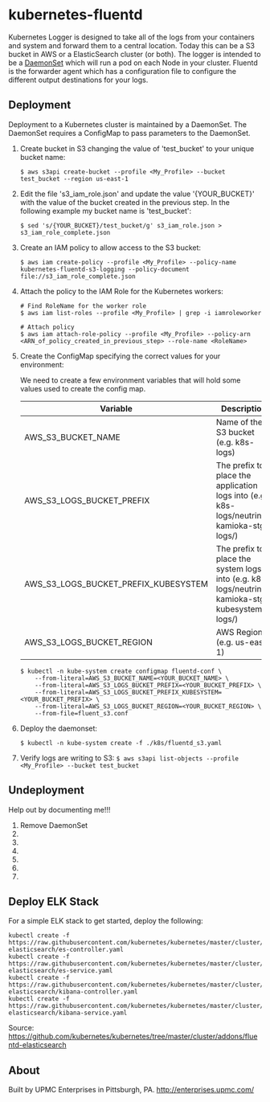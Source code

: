 # kubernetes-fluentd

Kubernetes Logger is designed to take all of the logs from your containers and system and forward them to a central location. Today this can be a S3 bucket in AWS or a ElasticSearch cluster (or both). The logger is intended to be a [DaemonSet](https://kubernetes.io/docs/concepts/workloads/controllers/daemonset/) which will run a pod on each Node in your cluster. Fluentd is the forwarder agent which has a configuration file to configure the different output destinations for your logs.

## Deployment

Deployment to a Kubernetes cluster is maintained by a DaemonSet. The DaemonSet requires a ConfigMap to pass parameters to the DaemonSet.

01. Create bucket in S3 changing the value of 'test_bucket' to your unique bucket name:
    ```
    $ aws s3api create-bucket --profile <My_Profile> --bucket test_bucket --region us-east-1
    ```

02. Edit the file 's3_iam_role.json' and update the value '{YOUR_BUCKET}' with the value of the bucket created in the previous step. In the following example my bucket name is 'test_bucket':
    ```
    $ sed 's/{YOUR_BUCKET}/test_bucket/g' s3_iam_role.json > s3_iam_role_complete.json
    ```

03. Create an IAM policy to allow access to the S3 bucket:
    ```
    $ aws iam create-policy --profile <My_Profile> --policy-name kubernetes-fluentd-s3-logging --policy-document file://s3_iam_role_complete.json
    ```

04. Attach the policy to the IAM Role for the Kubernetes workers:
    ```
    # Find RoleName for the worker role
    $ aws iam list-roles --profile <My_Profile> | grep -i iamroleworker

    # Attach policy
    $ aws iam attach-role-policy --profile <My_Profile> --policy-arn <ARN_of_policy_created_in_previous_step> --role-name <RoleName>
    ```

05. Create the ConfigMap specifying the correct values for your environment:

    We need to create a few environment variables that will hold some values used to create the config map.

    | Variable                             | Description
    | ------------------------------------ |-------------|
    | AWS_S3_BUCKET_NAME                   | Name of the S3 bucket (e.g. k8s-logs)
    | AWS_S3_LOGS_BUCKET_PREFIX            | The prefix to place the application logs into (e.g. k8s-logs/neutrino-kamioka-stg-logs/)  
    | AWS_S3_LOGS_BUCKET_PREFIX_KUBESYSTEM | The prefix to place the system logs into (e.g. k8s-logs/neutrino-kamioka-stg-kubesystem-logs/)
    | AWS_S3_LOGS_BUCKET_REGION            | AWS Region. (e.g. us-east-1)

    ```
    $ kubectl -n kube-system create configmap fluentd-conf \
        --from-literal=AWS_S3_BUCKET_NAME=<YOUR_BUCKET_NAME> \
        --from-literal=AWS_S3_LOGS_BUCKET_PREFIX=<YOUR_BUCKET_PREFIX> \
        --from-literal=AWS_S3_LOGS_BUCKET_PREFIX_KUBESYSTEM=<YOUR_BUCKET_PREFIX> \
        --from-literal=AWS_S3_LOGS_BUCKET_REGION=<YOUR_BUCKET_REGION> \
        --from-file=fluent_s3.conf
    ```

06. Deploy the daemonset:
    ```
    $ kubectl -n kube-system create -f ./k8s/fluentd_s3.yaml
    ```

07.  Verify logs are writing to S3:
    ```
    $ aws s3api list-objects --profile <My_Profile> --bucket test_bucket
    ```

## Undeployment

Help out by documenting me!!!

01. Remove DaemonSet
02.
03.
04.
05.
06.
07.




## Deploy ELK Stack

For a simple ELK stack to get started, deploy the following:

```
kubectl create -f https://raw.githubusercontent.com/kubernetes/kubernetes/master/cluster/addons/fluentd-elasticsearch/es-controller.yaml
kubectl create -f https://raw.githubusercontent.com/kubernetes/kubernetes/master/cluster/addons/fluentd-elasticsearch/es-service.yaml
kubectl create -f https://raw.githubusercontent.com/kubernetes/kubernetes/master/cluster/addons/fluentd-elasticsearch/kibana-controller.yaml
kubectl create -f https://raw.githubusercontent.com/kubernetes/kubernetes/master/cluster/addons/fluentd-elasticsearch/kibana-service.yaml
```
 Source: https://github.com/kubernetes/kubernetes/tree/master/cluster/addons/fluentd-elasticsearch


## About

Built by UPMC Enterprises in Pittsburgh, PA. http://enterprises.upmc.com/
